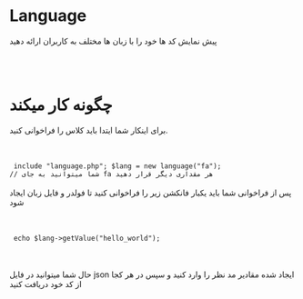 # Language
پیش نمایش کد ها خود را با زبان ها مختلف به کاربران ارائه دهید

<br><br>
# چگونه کار میکند
برای اینکار شما ایتدا باید کلاس را فراخوانی کنید.

<br><br>
<code>
  include "language.php";
  $lang = new language("fa"); // شما میتوانید به جای fa هر مقداری دیگر قرار دهید
</code>
<br><br>
پس از فراخوانی شما باید یکبار فانکشن زیر را فراخوانی کنید تا فولدر و فایل زبان ایجاد شود

<br><br><code>
  echo $lang->getValue("hello_world");
</code>

<br><br>
حال شما میتوانید در فایل json ایجاد شده مقادیر مد نظر را وارد کنید و سپس در هر کجا از کد خود دریافت کنید

